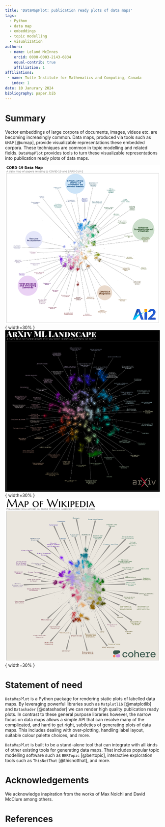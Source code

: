 ```yaml
---
title: 'DataMapPlot: publication ready plots of data maps'
tags:
  - Python
  - data map
  - embeddings
  - topic modelling
  - visualization
authors:
  - name: Leland McInnes
    orcid: 0000-0003-2143-6834
    equal-contrib: true
    affiliation: 1
affiliations:
 - name: Tutte Institute for Mathematics and Computing, Canada
   index: 1
date: 10 Janurary 2024
bibliography: paper.bib
---
```


# Summary

Vector embeddings of large corpora of documents, images, videos etc. are becoming
increasingly common. Data maps, produced via tools such as `UMAP` [@umap], provide
visualizable representations these embedded corpora. These techniques are common in
topic modelling and related fields. `DataMapPlot` provides tools to turn these 
visualizable representations into publication ready plots of data maps.

![A data map plot of the CORD-19 dataset [@cord19].\label{fig:cord19}](examples/plot_cord19.png){ width=30% }
![Style options used for a data map plot ofpaper from ArXiv ML.\label{fig:arxiv_ml}](examples/plot_arxiv_ml.png){ width=30% }
![A data map of Simple-Wikipedia paragraphs as embedded by Cohere.\label{fig:wikipedia}](examples/plot_wikipedia.png){ width=30% }

# Statement of need

`DataMapPlot` is a Python package for rendering static plots of labelled data maps.
By leveraging powerful libraries such as `Matplotlib` [@matplotlib] and `Datashader`
[@datashader] we can render high quality publication ready plots. In contrast
to these general purpose libraries however, the narrow focus on data maps allows 
a simple API that can resolve many of the complicated, and hard to get right, 
subtleties of generating plots of data maps. This includes dealing with 
over-plotting, handling label layout, suitable colour palette choices, and more.

`DataMapPlot` is built to be a stand-alone tool that can integrate with all kinds
of other existing tools for generating data maps. That includes popular topic modelling
software such as `BERTopic` [@bertopic], interactive exploration tools such as 
`ThisNotThat` [@thisnotthat], and more.

# Acknowledgements

We acknowledge inspiration from the works of Max Noichl and David McClure among others.

# References